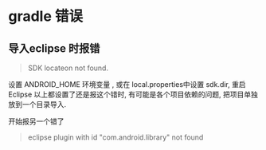 # gradle 错误 

## 导入eclipse 时报错
> SDK locateon not found.

设置 ANDROID_HOME 环境变量 , 或在 local.properties中设置 sdk.dir, 重启Eclipse
以上都设置了还是报这个错时, 有可能是各个项目依赖的问题, 把项目单独放到一个目录导入.

开始报另一个错了
> eclipse  plugin with id "com.android.library" not found